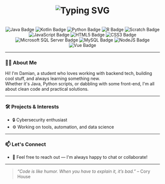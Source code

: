 <div align="center">
  <h1>
    <img src="https://readme-typing-svg.herokuapp.com?font=Jetbrains+Mono&size=40&duration=3000&color=3382CA&center=true&vCenter=true&width=800&lines=Hey..+I'm+Damian;Welcome+to+my+GitHub!;Have+a+look+around+🚀" alt="Typing SVG"/>
  </h1>
</div>

<br />

<div align="center">
  <img src="https://img.shields.io/badge/Java-%23ED8B00.svg?logo=openjdk&logoColor=white" alt="Java Badge"/>
  <img src="https://img.shields.io/badge/Kotlin-%237F52FF.svg?logo=kotlin&logoColor=white" alt="Kotlin Badge"/>
  <img src="https://img.shields.io/badge/Python-3776AB?logo=python&logoColor=fff" alt="Python Badge"/>
  <img src="https://img.shields.io/badge/R-%23276DC3.svg?logo=r&logoColor=white" alt="R Badge" />
  <img src="https://img.shields.io/badge/Scratch-4D97FF?logo=scratch&logoColor=fff" alt="Scratch Badge" />
  <img src="https://img.shields.io/badge/JavaScript-F7DF1E?style=for-the-badge&logo=javascript&logoColor=black" alt="JavaScript Badge"/>
  <img src="https://img.shields.io/badge/HTML-%23E34F26.svg?logo=html5&logoColor=white" alt="HTML5 Badge"/>
  <img src="https://img.shields.io/badge/CSS-1572B6?logo=css3&logoColor=fff" alt="CSS3 Badge"/>
  <img src="https://custom-icon-badges.demolab.com/badge/Microsoft%20SQL%20Server-CC2927?logo=mssqlserver-white&logoColor=white" alt="Microsoft SQL Server Badge"/>
  <img src="https://img.shields.io/badge/MySQL-4479A1?logo=mysql&logoColor=fff" alt="MySQL Badge"/>
  <img src="https://img.shields.io/badge/Node.js-6DA55F?logo=node.js&logoColor=white" alt="NodeJS Badge"/>
  <img src="https://img.shields.io/badge/Vue.js-4FC08D?logo=vuedotjs&logoColor=fff" alt="Vue Badge"/>
</div>

---

### 👨‍💻 About Me

Hi! I'm Damian, a student who loves working with backend tech, building cool stuff, and always learning something new.  
Whether it's Java, Python scripts, or dabbling with some front-end, I'm all about clean code and practical solutions.

---

### 🛠️ Projects & Interests

- 🔒 Cybersecurity enthusiast  
- ⚙️ Working on tools, automation, and data science  

---

### 📫 Let's Connect

- 💬 Feel free to reach out — I'm always happy to chat or collaborate!

---

> *“Code is like humor. When you have to explain it, it’s bad.”* – Cory House
